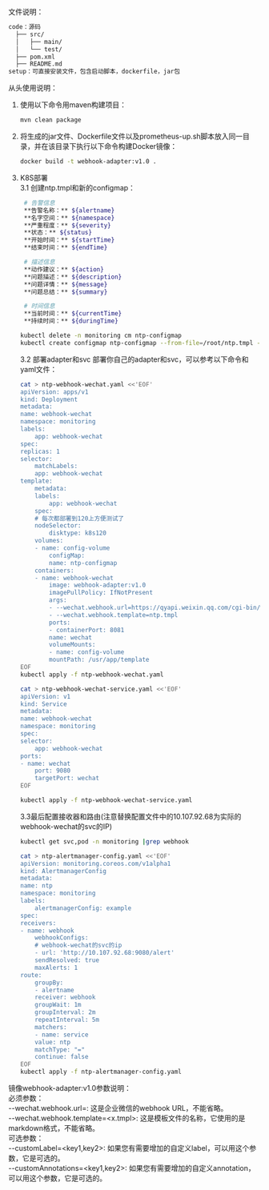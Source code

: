 文件说明：  
```bash
code：源码
  ├── src/
  │   ├── main/
  │   └── test/
  ├── pom.xml
  ├── README.md
setup：可直接安装文件，包含启动脚本，dockerfile，jar包
```

从头使用说明：
1. 使用以下命令用maven构建项目：
    ```bash
    mvn clean package
    ```
2. 将生成的jar文件、Dockerfile文件以及prometheus-up.sh脚本放入同一目录，并在该目录下执行以下命令构建Docker镜像：
    ```bash
    docker build -t webhook-adapter:v1.0 .
    ```
3. K8S部署  
3.1 创建ntp.tmpl和新的configmap：
   ```bash
    # 告警信息
    **告警名称：** ${alertname}
    **名字空间：** ${namespace}
    **严重程度：** ${severity}
    **状态：** ${status}
    **开始时间：** ${startTime}
    **结束时间：** ${endTime}

    # 描述信息
    **动作建议：** ${action}
    **问题描述：** ${description}
    **问题详情：** ${message}
    **问题总结：** ${summary}

    # 时间信息
    **当前时间：** ${currentTime}
    **持续时间：** ${duringTime}
    ```
    ```bash
    kubectl delete -n monitoring cm ntp-configmap
    kubectl create configmap ntp-configmap --from-file=/root/ntp.tmpl -n monitoring
    ```
    3.2 部署adapter和svc
    部署你自己的adapter和svc，可以参考以下命令和yaml文件：
    ```bash
    cat > ntp-webhook-wechat.yaml <<'EOF'
    apiVersion: apps/v1
    kind: Deployment
    metadata:
    name: webhook-wechat
    namespace: monitoring
    labels:
        app: webhook-wechat
    spec:
    replicas: 1
    selector:
        matchLabels:
        app: webhook-wechat
    template:
        metadata:
        labels:
            app: webhook-wechat
        spec:
        # 每次都部署到120上方便测试了
        nodeSelector:
            disktype: k8s120
        volumes:
        - name: config-volume
            configMap:
            name: ntp-configmap
        containers:
        - name: webhook-wechat
            image: webhook-adapter:v1.0
            imagePullPolicy: IfNotPresent
            args:  
            - --wechat.webhook.url=https://qyapi.weixin.qq.com/cgi-bin/webhook/send?key=27c8fca6-b8fe-4e93-ab21-078bd999d20d
            - --wechat.webhook.template=ntp.tmpl
            ports:
            - containerPort: 8081
            name: wechat
            volumeMounts:
            - name: config-volume
            mountPath: /usr/app/template
    EOF
    kubectl apply -f ntp-webhook-wechat.yaml

    cat > ntp-webhook-wechat-service.yaml <<'EOF'
    apiVersion: v1
    kind: Service
    metadata:
    name: webhook-wechat
    namespace: monitoring
    spec:
    selector:
        app: webhook-wechat
    ports:
    - name: wechat
        port: 9080
        targetPort: wechat
    EOF

    kubectl apply -f ntp-webhook-wechat-service.yaml
    ```
    3.3最后配置接收器和路由(注意替换配置文件中的10.107.92.68为实际的webhook-wechat的svc的IP)
    ```bash
    kubectl get svc,pod -n monitoring |grep webhook

    cat > ntp-alertmanager-config.yaml <<'EOF'
    apiVersion: monitoring.coreos.com/v1alpha1
    kind: AlertmanagerConfig
    metadata:
    name: ntp
    namespace: monitoring
    labels:
        alertmanagerConfig: example
    spec:
    receivers:
    - name: webhook
        webhookConfigs:
        # webhook-wechat的svc的ip
        - url: 'http://10.107.92.68:9080/alert' 
        sendResolved: true
        maxAlerts: 1
    route:
        groupBy:
        - alertname
        receiver: webhook
        groupWait: 1m
        groupInterval: 2m
        repeatInterval: 5m
        matchers:
        - name: service
        value: ntp
        matchType: "="
        continue: false
    EOF
    kubectl apply -f ntp-alertmanager-config.yaml
    ```
镜像webhook-adapter:v1.0参数说明：  
    必须参数：  
    --wechat.webhook.url=<URL>: 这是企业微信的webhook URL，不能省略。  
    --wechat.webhook.template=<x.tmpl>: 这是模板文件的名称，它使用的是markdown格式，不能省略。  
    可选参数：  
    --customLabel=<key1,key2>: 如果您有需要增加的自定义label，可以用这个参数，它是可选的。  
    --customAnnotations=<key1,key2>: 如果您有需要增加的自定义annotation，可以用这个参数，它是可选的。  
